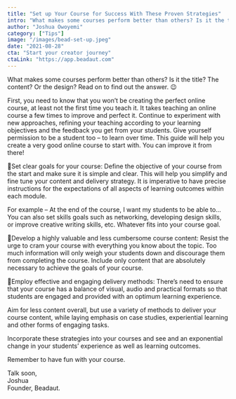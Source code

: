 ```yaml
---
title: "Set up Your Course for Success With These Proven Strategies"
intro: "What makes some courses perform better than others? Is it the title? The content? Or the design?"
author: "Joshua Owoyemi"
category: ["Tips"]
image: "/images/bead-set-up.jpeg"
date: "2021-08-28"
cta: "Start your creator journey"
ctaLink: "https://app.beadaut.com"
---
```


What makes some courses perform better than others? Is it the title? The content? Or the design? Read on to find out the answer. 😉

First, you need to know that you won’t be creating the perfect online course, at least not the first time you teach it. It takes teaching an online course a few times to improve and perfect it. Continue to experiment with new approaches, refining your teaching according to your learning objectives and the feedback you get from your students. Give yourself permission to be a student too – to learn over time. This guide will help you create a very good online course to start with. You can improve it from there!

📍Set clear goals for your course: Define the objective of your course from the start and make sure it is simple and clear. This will help you simplify and fine tune your content and delivery strategy. It is imperative to have precise instructions for the expectations of all aspects of learning outcomes within each module.

For example – At the end of the course, I want my students to be able to…
You can also set skills goals such as networking, developing design skills, or improve creative writing skills, etc. Whatever fits into your course goal.

📍Develop a highly valuable and less cumbersome course content: Resist the urge to cram your course with everything you know about the topic. Too much information will only weigh your students down and discourage them from completing the course. Include only content that are absolutely necessary to achieve the goals of your course.

📍Employ effective and engaging delivery methods: There’s need to ensure that your course has a balance of visual, audio and practical formats so that students are engaged and provided with an optimum learning experience.

Aim for less content overall, but use a variety of methods to deliver your course content, while laying emphasis on case studies, experiential learning and other forms of engaging tasks.

Incorporate these strategies into your courses and see and an exponential change in your students’ experience as well as learning outcomes.

Remember to have fun with your course.

Talk soon,\
Joshua\
Founder, Beadaut.
